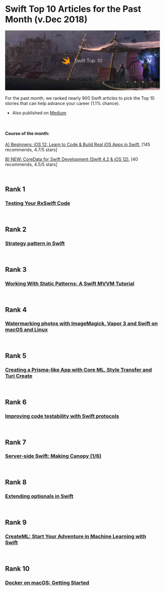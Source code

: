 # Swift Top 10 Articles for the Past Month (v.Dec 2018)

<img src="Top10-Dec-Swift.png" width="800" alt="Mybridge"></a>

For the past month, we ranked nearly 900 Swift articles to pick the Top 10 stories that can help advance your career (1.1% chance).
 
* Also published on [Medium](https://goo.gl/QZWfTS)

<br>

#### Course of the month:

[A) Beginners: iOS 12: Learn to Code & Build Real iOS Apps in Swift.](http://bit.ly/2z68cqH) [145 recommends, 4.7/5 stars]

[B) NEW: CoreData for Swift Development (Swift 4.2 & iOS 12).](http://bit.ly/2BvVgyn) [40 recommends, 4.5/5 stars]

<br>

## Rank 1
### [Testing Your RxSwift Code](https://www.raywenderlich.com/7408-testing-your-rxswift-code?utm_source=mybridge&utm_medium=blog&utm_campaign=read_more)


<br>

## Rank 2
### [Strategy pattern in Swift](https://medium.com/flawless-app-stories/strategy-pattern-in-swift-1462dbddd9fe?utm_source=mybridge&utm_medium=blog&utm_campaign=read_more)


<br>

## Rank 3
### [Working With Static Patterns: A Swift MVVM Tutorial](https://www.toptal.com/swift/static-patterns-swift-mvvm-tutorial?utm_source=mybridge&utm_medium=blog&utm_campaign=read_more)


<br>

## Rank 4
### [Watermarking photos with ImageMagick, Vapor 3 and Swift on macOS and Linux](https://mikemikina.com/blog/watermarking-photos-with-imagemagick-vapor-3-and-swift-on-macos-and-linux?utm_source=mybridge&utm_medium=blog&utm_campaign=read_more)


<br>

## Rank 5
### [Creating a Prisma-like App with Core ML, Style Transfer and Turi Create](https://appcoda.com/coreml-turi-create?utm_source=mybridge&utm_medium=blog&utm_campaign=read_more)


<br>

## Rank 6
### [Improving code testability with Swift protocols](https://medium.com/flawless-app-stories/solving-dependencies-in-swift-9ee6ad4a8941?utm_source=mybridge&utm_medium=blog&utm_campaign=read_more)


<br>

## Rank 7
### [Server-side Swift: Making Canopy (1/6)](https://medium.com/@mxcl/server-side-swift-making-canopy-2ed586b7f5a9?utm_source=mybridge&utm_medium=blog&utm_campaign=read_more)


<br>

## Rank 8
### [Extending optionals in Swift](https://www.swiftbysundell.com/posts/extending-optionals-in-swift?utm_source=mybridge&utm_medium=blog&utm_campaign=read_more)


<br>

## Rank 9
### [CreateML: Start Your Adventure in Machine Learning with Swift](https://www.netguru.co/codestories/createml-start-your-adventure-in-machine-learning-with-swift?utm_source=mybridge&utm_medium=blog&utm_campaign=read_more)


<br>

## Rank 10
### [Docker on macOS: Getting Started](https://www.raywenderlich.com/9159-docker-on-macos-getting-started?utm_source=mybridge&utm_medium=blog&utm_campaign=read_more)


                    
